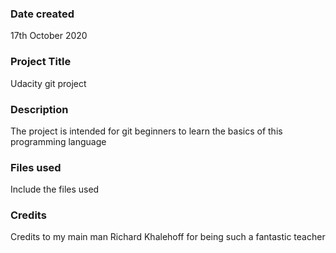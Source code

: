### Date created
17th October 2020

### Project Title
Udacity git project

### Description
The project is intended for git beginners to learn the basics of this programming language

### Files used
Include the files used

### Credits
Credits to my main man Richard Khalehoff for being such a fantastic teacher

